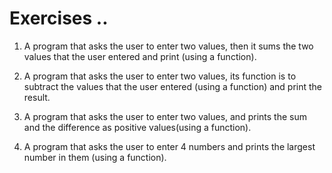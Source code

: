 # Exercises ..

1. A program that asks the user to enter two values, then it sums the two values ​​that the user entered and print (using a function).

2. A program that asks the user to enter two values, its function is to subtract the values ​​that the user entered (using a function) and print the result.

3. A program that asks the user to enter two values, and prints the sum and the difference as positive values(using a function).

4. A program that asks the user to enter 4 numbers and prints the largest number in them (using a function).
